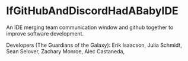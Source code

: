 # IfGitHubAndDiscordHadABabyIDE
An IDE merging team communication window and github together to improve software development.

Developers (The Guardians of the Galaxy): 
Erik Isaacson,
Julia Schmidt,
Sean Selover,
Zachary Monroe,
Alec Castaneda,